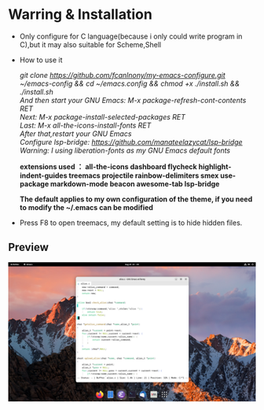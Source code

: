 # Warring & Installation
* Only configure for C language(because i only could write program in C),but it may also suitable for Scheme,Shell

* How to use it</p>

  *git clone https://github.com/fcanlnony/my-emacs-configure.git ~/emacs-config && cd ~/emacs.config && chmod +x ./install.sh && ./install.sh*          
  *And then start your GNU Emacs: M-x package-refresh-cont-contents RET*                                                                   
  *Next: M-x package-install-selected-packages RET*     
  *Last: M-x all-the-icons-install-fonts RET*    
  *After that,restart your GNU Emacs*   
  *Configure lsp-bridge: https://github.com/manateelazycat/lsp-bridge*   
  *Warning: I using liberation-fonts as my GNU Emacs default fonts*
     
  **extensions used ： all-the-icons dashboard flycheck highlight-indent-guides treemacs projectile rainbow-delimiters smex use-package markdown-mode beacon awesome-tab lsp-bridge** 
  
  **The default applies to my own configuration of the theme, if you need to modify the ~/.emacs can be modified**

* Press F8 to open treemacs, my default setting is to hide hidden files.

## Preview
![preview](./preview.png "preview")

